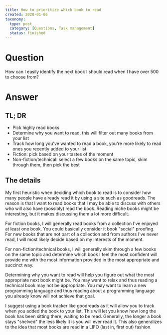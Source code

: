 ```yaml
---
title: How to prioritize which book to read
created: 2020-01-06
taxonomy:
  type: post
  category: [Questions, Task management]
  status: finished
---
```


# Question
How can I easily identify the next book I should read when I have over 500 to choose from?

# Answer
## TL; DR
* Pick highly read books
* Determine why you want to read, this will filter out many books from your list
* Track how long you've wanted to read a book, you're more likely to read ones you recently added to your list
* Fiction: pick based on your tastes of the moment
* Non-fiction/technical: select a few books on the same topic, skim through them, then pick the best

## The details
My first heuristic when deciding which book to read is to consider how many people have already read it by using a site such as goodreads. The reason is that I want to read books that I may be able to discuss with others who will also have (possibly) read the book. Reading niche books might be interesting, but it makes discussing them a lot more difficult.

For fiction books, I will generally read books from a collection I've enjoyed at least one book. You could basically consider it book "social" proofing. For new books that are not part of a collection and from authors I've never read, I will most likely decide based on my interests of the moment.

For non-fiction/technical books, I will generally skim through a few books on the same topic and determine which book I feel the most confident will provide me with the most information provided in the most appropriate and succinct way.

Determining why you want to read will help you figure out what the most appropriate next book might be. You may want to relax and thus reading a technical book may not be appropriate. You may want to learn a new programming language and thus reading about a programming language you already know will not achieve that goal.

I suggest using a book tracker like goodreads as it will allow you to track when you added the book to your list. This will let you know how long the book has been sitting there, waiting to be read. Generally, the longer a book stays "shelved" the less likely it is you will ever read it. This also generalizes to the idea that most books are read in a LIFO (last in, first out) fashion.
